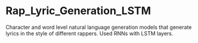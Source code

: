 # Rap_Lyric_Generation_LSTM
Character and word level natural language generation models that generate lyrics in the style of different rappers.  Used RNNs with LSTM layers.
